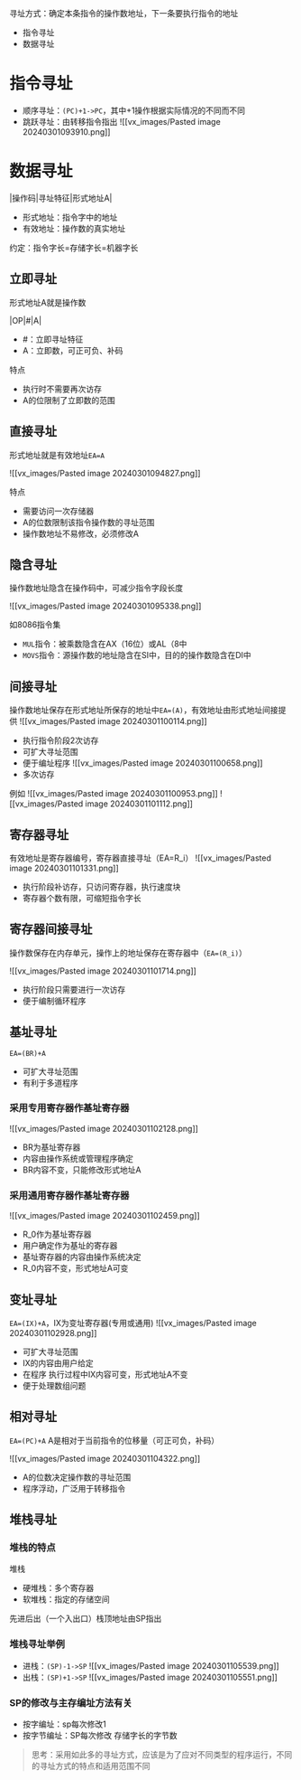 寻址方式：确定本条指令的操作数地址，下一条要执行指令的地址

- 指令寻址
- 数据寻址

# 指令寻址

- 顺序寻址：`(PC)+1->PC`，其中+1操作根据实际情况的不同而不同
- 跳跃寻址：由转移指令指出
![[vx_images/Pasted image 20240301093910.png]]

# 数据寻址

|操作码|寻址特征|形式地址A|

- 形式地址：指令字中的地址
- 有效地址：操作数的真实地址

约定：指令字长=存储字长=机器字长

## 立即寻址

形式地址A就是操作数

|OP|#|A|

- \#：立即寻址特征
- A：立即数，可正可负、补码

特点

- 执行时不需要再次访存
- A的位限制了立即数的范围

## 直接寻址

形式地址就是有效地址`EA=A`

![[vx_images/Pasted image 20240301094827.png]]

特点

- 需要访问一次存储器
- A的位数限制该指令操作数的寻址范围
- 操作数地址不易修改，必须修改A

## 隐含寻址

操作数地址隐含在操作码中，可减少指令字段长度

![[vx_images/Pasted image 20240301095338.png]]

如8086指令集

- `MUL`指令：被乘数隐含在AX（16位）或AL（8中
- `MOVS`指令：源操作数的地址隐含在SI中，目的的操作数隐含在DI中

## 间接寻址

操作数地址保存在形式地址所保存的地址中`EA=(A)`，有效地址由形式地址间接提供
![[vx_images/Pasted image 20240301100114.png]]

- 执行指令阶段2次访存
- 可扩大寻址范围
- 便于编址程序
![[vx_images/Pasted image 20240301100658.png]]
- 多次访存

例如
![[vx_images/Pasted image 20240301100953.png]]
![[vx_images/Pasted image 20240301101112.png]]

## 寄存器寻址

有效地址是寄存器编号，寄存器直接寻址（EA=R_i）
![[vx_images/Pasted image 20240301101331.png]]

- 执行阶段补访存，只访问寄存器，执行速度块
- 寄存器个数有限，可缩短指令字长

## 寄存器间接寻址

操作数保存在内存单元，操作上的地址保存在寄存器中（`EA=(R_i)`）

![[vx_images/Pasted image 20240301101714.png]]

- 执行阶段只需要进行一次访存
- 便于编制循环程序

## 基址寻址

`EA=(BR)+A`

- 可扩大寻址范围
- 有利于多道程序

### 采用专用寄存器作基址寄存器

![[vx_images/Pasted image 20240301102128.png]]

- BR为基址寄存器
- 内容由操作系统或管理程序确定
- BR内容不变，只能修改形式地址A

### 采用通用寄存器作基址寄存器

![[vx_images/Pasted image 20240301102459.png]]

- R_0作为基址寄存器
- 用户确定作为基址的寄存器
- 基址寄存器的内容由操作系统决定
- R_0内容不变，形式地址A可变

## 变址寻址

`EA=(IX)+A`，IX为变址寄存器(专用或通用)
![[vx_images/Pasted image 20240301102928.png]]

- 可扩大寻址范围
- IX的内容由用户给定
- 在程序 执行过程中IX内容可变，形式地址A不变
- 便于处理数组问题

## 相对寻址

`EA=(PC)+A`
A是相对于当前指令的位移量（可正可负，补码）

![[vx_images/Pasted image 20240301104322.png]]

- A的位数决定操作数的寻址范围
- 程序浮动，广泛用于转移指令

## 堆栈寻址

### 堆栈的特点

堆栈

- 硬堆栈：多个寄存器
- 软堆栈：指定的存储空间

先进后出（一个入出口）栈顶地址由SP指出

### 堆栈寻址举例

- 进栈：`(SP)-1->SP`
![[vx_images/Pasted image 20240301105539.png]]
- 出栈：`(SP)+1->SP`
![[vx_images/Pasted image 20240301105551.png]]

### SP的修改与主存编址方法有关

- 按字编址：sp每次修改1
- 按字节编址：SP每次修改 存储字长的字节数


> 思考：采用如此多的寻址方式，应该是为了应对不同类型的程序运行，不同的寻址方式的特点和适用范围不同
